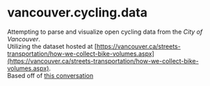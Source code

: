 # vancouver.cycling.data

Attempting to parse and visualize open cycling data from the _City of Vancouver_.  
Utilizing the dataset hosted at [https://vancouver.ca/streets-transportation/how-we-collect-bike-volumes.aspx](https://vancouver.ca/streets-transportation/how-we-collect-bike-volumes.aspx).  
Based off of [this conversation](https://twitter.com/CityofVancouver/status/1056655449049759744)
